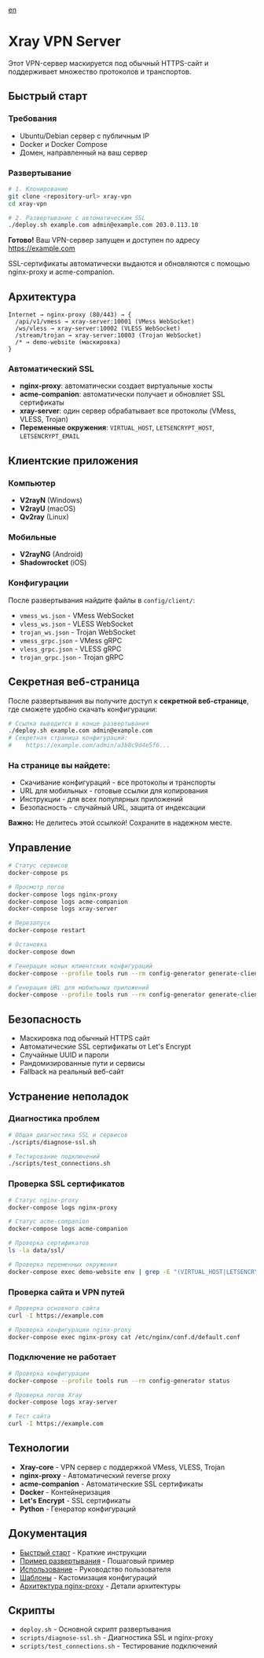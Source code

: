 [en](../../README.md)

# Xray VPN Server

Этот VPN-сервер маскируется под обычный HTTPS-сайт и поддерживает множество протоколов и транспортов.

## Быстрый старт

### Требования
- Ubuntu/Debian сервер с публичным IP
- Docker и Docker Compose
- Домен, направленный на ваш сервер

### Развертывание

```bash
# 1. Клонирование
git clone <repository-url> xray-vpn
cd xray-vpn

# 2. Развертывание с автоматическим SSL
./deploy.sh example.com admin@example.com 203.0.113.10
```

**Готово!** Ваш VPN-сервер запущен и доступен по адресу https://example.com

SSL-сертификаты автоматически выдаются и обновляются с помощью nginx-proxy и acme-companion.

## Архитектура

```
Internet → nginx-proxy (80/443) → {
  /api/v1/vmess → xray-server:10001 (VMess WebSocket)
  /ws/vless → xray-server:10002 (VLESS WebSocket)  
  /stream/trojan → xray-server:10003 (Trojan WebSocket)
  /* → demo-website (маскировка)
}
```

### Автоматический SSL

- **nginx-proxy**: автоматически создает виртуальные хосты
- **acme-companion**: автоматически получает и обновляет SSL сертификаты
- **xray-server**: один сервер обрабатывает все протоколы (VMess, VLESS, Trojan)
- **Переменные окружения**: `VIRTUAL_HOST`, `LETSENCRYPT_HOST`, `LETSENCRYPT_EMAIL`

## Клиентские приложения

### Компьютер
- **V2rayN** (Windows)
- **V2rayU** (macOS)
- **Qv2ray** (Linux)

### Мобильные
- **V2rayNG** (Android)
- **Shadowrocket** (iOS)

### Конфигурации
После развертывания найдите файлы в `config/client/`:
- `vmess_ws.json` - VMess WebSocket
- `vless_ws.json` - VLESS WebSocket  
- `trojan_ws.json` - Trojan WebSocket
- `vmess_grpc.json` - VMess gRPC
- `vless_grpc.json` - VLESS gRPC  
- `trojan_grpc.json` - Trojan gRPC

## Секретная веб-страница

После развертывания вы получите доступ к **секретной веб-странице**, где сможете удобно скачать конфигурации:

```bash
# Ссылка выводится в конце развертывания
./deploy.sh example.com admin@example.com
# Секретная страница конфигураций:
#    https://example.com/admin/a3b8c9d4e5f6...
```

### На странице вы найдете:
- Скачивание конфигураций - все протоколы и транспорты
- URL для мобильных - готовые ссылки для копирования
- Инструкции - для всех популярных приложений
- Безопасность - случайный URL, защита от индексации

**Важно:** Не делитесь этой ссылкой! Сохраните в надежном месте.

## Управление

```bash
# Статус сервисов
docker-compose ps

# Просмотр логов
docker-compose logs nginx-proxy
docker-compose logs acme-companion
docker-compose logs xray-server

# Перезапуск
docker-compose restart

# Остановка
docker-compose down

# Генерация новых клиентских конфигураций
docker-compose --profile tools run --rm config-generator generate-client vless ws

# Генерация URL для мобильных приложений
docker-compose --profile tools run --rm config-generator generate-client vless ws -u
```

## Безопасность

- Маскировка под обычный HTTPS сайт
- Автоматические SSL сертификаты от Let's Encrypt
- Случайные UUID и пароли
- Рандомизированные пути и сервисы
- Fallback на реальный веб-сайт

## Устранение неполадок

### Диагностика проблем

```bash
# Общая диагностика SSL и сервисов
./scripts/diagnose-ssl.sh

# Тестирование подключений
./scripts/test_connections.sh
```

### Проверка SSL сертификатов

```bash
# Статус nginx-proxy
docker-compose logs nginx-proxy

# Статус acme-companion
docker-compose logs acme-companion

# Проверка сертификатов
ls -la data/ssl/

# Проверка переменных окружения
docker-compose exec demo-website env | grep -E "(VIRTUAL_HOST|LETSENCRYPT)"
```

### Проверка сайта и VPN путей

```bash
# Проверка основного сайта
curl -I https://example.com

# Проверка конфигурации nginx-proxy
docker-compose exec nginx-proxy cat /etc/nginx/conf.d/default.conf
```

### Подключение не работает
```bash
# Проверка конфигурации
docker-compose --profile tools run --rm config-generator status

# Проверка логов Xray
docker-compose logs xray-server

# Тест сайта
curl -I https://example.com
```

## Технологии

- **Xray-core** - VPN сервер с поддержкой VMess, VLESS, Trojan
- **nginx-proxy** - Автоматический reverse proxy
- **acme-companion** - Автоматические SSL сертификаты
- **Docker** - Контейнеризация
- **Let's Encrypt** - SSL сертификаты
- **Python** - Генератор конфигураций

## Документация

- [Быстрый старт](../../docs/ru/QUICK_START.md) - Краткие инструкции
- [Пример развертывания](../../docs/ru/EXAMPLE.md) - Пошаговый пример
- [Использование](../../docs/ru/USAGE.md) - Руководство пользователя
- [Шаблоны](../../docs/ru/templates.md) - Кастомизация конфигураций
- [Архитектура nginx-proxy](../../docs/ru/nginx-proxy-architecture.md) - Детали архитектуры

## Скрипты

- `deploy.sh` - Основной скрипт развертывания
- `scripts/diagnose-ssl.sh` - Диагностика SSL и nginx-proxy
- `scripts/test_connections.sh` - Тестирование подключений